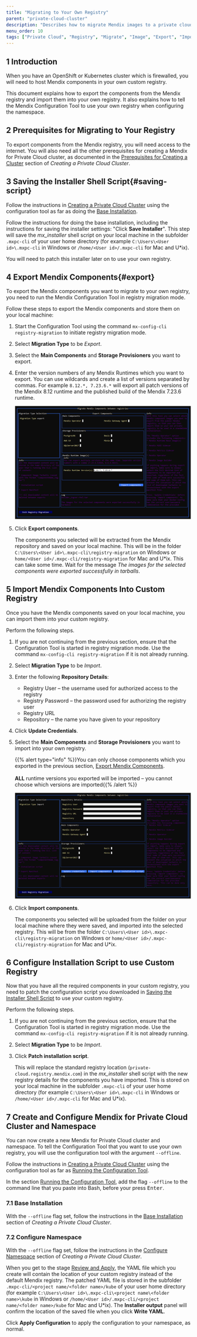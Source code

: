 ```yaml
---
title: "Migrating to Your Own Registry"
parent: "private-cloud-cluster"
description: "Describes how to migrate Mendix images to a private cloud registry"
menu_order: 10
tags: ["Private Cloud", "Registry", "Migrate", "Image", "Export", "Import"]
---
```


## 1 Introduction

When you have an OpenShift or Kubernetes cluster which is firewalled, you will need to host Mendix components in your own custom registry.

This document explains how to export the components from the Mendix registry and import them into your own registry. It also explains how to tell the Mendix Configuration Tool to use your own registry when configuring the namespace.

## 2 Prerequisites for Migrating to Your Registry

To export components from the Mendix registry, you will need access to the internet.
You will also need all the other prerequisites for creating a Mendix for Private Cloud cluster, as documented in the [Prerequisites for Creating a Cluster](private-cloud-cluster#prerequisites) section of *Creating a Private Cloud Cluster*.

## 3 Saving the Installer Shell Script{#saving-script}

Follow the instructions in [Creating a Private Cloud Cluster](private-cloud-cluster) using the configuration tool as far as doing the [Base Installation](private-cloud-cluster#base-installation).

Follow the instructions for doing the base installation, including the instructions for saving the installer settings: "Click **Save Installer**". This step will save the *mx_installer* shell script on your local machine in the subfolder `.mxpc-cli` of your user home directory (for example `C:\Users\<User id>\.mxpc-cli` in Windows or `/home/<User id>/.mxpc-cli` for Mac and U*ix).

You will need to patch this installer later on to use your own registry.

## 4 Export Mendix Components{#export}

To export the Mendix components you want to migrate to your own registry, you need to run the Mendix Configuration Tool in registry migration mode.

Follow these steps to export the Mendix components and store them on your local machine:

1. Start the Configuration Tool using the command `mx-config-cli registry-migration` to initiate registry migration mode.

2. Select **Migration Type** to be *Export*.

3. Select the **Main Components** and **Storage Provisioners** you want to export.

4. Enter the version numbers of any Mendix Runtimes which you want to export. You can use wildcards and create a list of versions separated by commas. For example `8.12.*, 7.23.6.*` will export all patch versions of the Mendix 8.12 runtime and the published build of the Mendix 7.23.6 runtime.

    ![](attachments/private-cloud-migrating/export.png)

5. Click **Export components**.

    The components you selected will be extracted from the Mendix repository and saved on your local machine. This will be in the folder `C:\Users\<User id>\.mxpc-cli\registry-migration` on Windows or `home/<User id>/.mxpc-cli/registry-migration` for Mac and U*ix. This can take some time. Wait for the message *The images for the selected components were exported successfully in tarballs*.

## 5 Import Mendix Components Into Custom Registry

Once you have the Mendix components saved on your local machine, you can import them into your custom registry.

Perform the following steps.

1. If you are not continuing from the previous section, ensure that the Configuration Tool is started in registry migration mode. Use the command `mx-config-cli registry-migration` if it is not already running.

2. Select **Migration Type** to be *Import*.

3. Enter the following **Repository Details**:

    * Registry User – the username used for authorized access to the registry
    * Registry Password – the password used for authorizing the registry user
    * Registry URL
    * Repository – the name you have given to your repository

4. Click **Update Credentials**. 

5. Select the **Main Components** and **Storage Provisioners** you want to import into your own registry.

    {{% alert type="info" %}}You can only choose components which you exported in the previous section, [Export Mendix Components](#export).<br/><br/>
    **ALL** runtime versions you exported will be imported – you cannot choose which versions are imported{{% /alert %}}

    ![](attachments/private-cloud-migrating/import.png)

6. Click **Import components**.

    The components you selected will be uploaded from the folder on your local machine where they were saved, and imported into the selected registry. This will be from the folder `C:\Users\<User id>\.mxpc-cli\registry-migration` on Windows or `home/<User id>/.mxpc-cli/registry-migration` for Mac and U*ix.

## 6 Configure Installation Script to use Custom Registry

Now that you have all the required components in your custom registry, you need to patch the configuration script you downloaded in [Saving the Installer Shell Script](#saving-script) to use your custom registry.

Perform the following steps.

1. If you are not continuing from the previous section, ensure that the Configuration Tool is started in registry migration mode. Use the command `mx-config-cli registry-migration` if it is not already running.

2. Select **Migration Type** to be *Import*.

3. Click **Patch installation script**.

    This will replace the standard registry location (`private-cloud.registry.mendix.com`) in the *mx_installer* shell script with the new registry details for the components you have imported. This is stored on your local machine in the subfolder `.mxpc-cli` of your user home directory (for example `C:\Users\<User id>\.mxpc-cli` in Windows or `/home/<User id>/.mxpc-cli` for Mac and U*ix).

## 7 Create and Configure Mendix for Private Cloud Cluster and Namespace

You can now create a new Mendix for Private Cloud cluster and namespace. To tell the Configuration Tool that you want to use your own registry, you will use the configuration tool with the argument `--offline`.

Follow the instructions in [Creating a Private Cloud Cluster](private-cloud-cluster) using the configuration tool as far as [Running the Configuration Tool](private-cloud-cluster#running-the-tool).

In the section [Running the Configuration Tool](private-cloud-cluster#running-the-tool), add the flag `--offline` to the command line that you paste into Bash, before your press <kbd>Enter</kbd>.  

### 7.1 Base Installation

With the `--offline` flag set, follow the instructions in the [Base Installation](private-cloud-cluster#base-installation) section of *Creating a Private Cloud Cluster*.

### 7.2 Configure Namespace

With the `--offline` flag set, follow the instructions in the [Configure Namespace](private-cloud-cluster#configure-namespace) section of *Creating a Private Cloud Cluster*.

When you get to the stage [Review and Apply](private-cloud-cluster#review-apply), the YAML file which you create will contain the location of your custom registry instead of the default Mendix registry. The patched YAML file is stored in the subfolder `.mxpc-cli/<project name/<folder name>/kube` of your user home directory (for example `C:\Users\<User id>\.mxpc-cli\<project name\<folder name>\kube` in Windows or `/home/<User id>/.mxpc-cli/<project name/<folder name>/kube` for Mac and U*ix). The **Installer output** panel will confirm the location of the saved file when you click **Write YAML**.

Click **Apply Configuration** to apply the configuration to your namespace, as normal.
